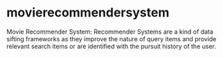 # movierecommendersystem
Movie Recommender System: Recommender Systems are a kind of data sifting frameworks as they improve the nature of query items and provide relevant search items or are identified with the pursuit history of the user.
